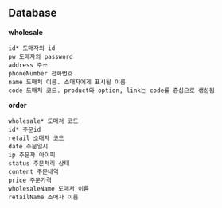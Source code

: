 ## Database

**wholesale**

    id* 도매자의 id
    pw 도매자의 password
    address 주소
    phoneNumber 전화번호
    name 도매처 이름. 소매자에게 표시될 이름
    code 도매처 코드. product와 option, link는 code를 중심으로 생성됨

**order**

    wholesale* 도매처 코드
    id* 주문id
    retail 소매자 코드
    date 주문일시
    ip 주문자 아이피
    status 주문처리 상태
    content 주문내역
    price 주문가격
    wholesaleName 도매처 이름
    retailName 소매자 이름